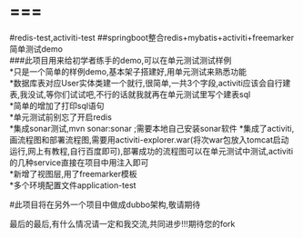 ===
===
#redis-test,activiti-test
##springboot整合redis+mybatis+activiti+freemarker简单测试demo  
###此项目用来给初学者练手的demo,可以在单元测试测试样例  
*只是一个简单的样例demo,基本架子搭建好,用单元测试来熟悉功能  
*数据库表对应User实体类建一个就行,很简单,一共3个字段,activiti应该会自行建表,我没试,等你们试试吧,不行的话就我就再在单元测试里写个建表sql  
*简单的增加了打印sql语句  
*单元测试前别忘了开启redis                
*集成sonar测试,mvn sonar:sonar  ;需要本地自己安装sonar软件
*集成了activiti,画流程图和部署流程图,需要用activiti-explorer.war(将次war包放入tomcat启动运行,网上有教程,自行百度即可),部署成功的流程图可以在单元测试中测试,activiti的几种service直接在项目中用注入即可  
*新增了视图层,用了freemarker模板  
*多个环境配置文件application-test  
  
#此项目将在另外一个项目中做成dubbo架构,敬请期待  

最后的最后,有什么情况请一定和我交流,共同进步!!!期待您的fork

